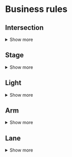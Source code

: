 # Business rules

## Intersection
<details>
    <summary>Show more</summary>

### Definition: name -> type (default)
- arms_Num -> Int (4)
- arms -> Array(Arm) (null)
- stages -> Array(Stage) (null)

### Methods
- calculateStages(): Boolean
- printStages(): void
- printArms(): void

</details>

## Stage
<details>
    <summary>Show more</summary>

### Definition: name -> type (default)
-  lights -> Array(Light)
- duration -> Double (0.0d)

### Methods
- calculateStates(): Boolean
- printStates(): void

</details>

## Light
<details>
    <summary>Show more</summary>

### Definition: name -> type (default)
- state -> LightState (LightState.Red)
- assigned -> Boolean (false)

</details>

## Arm
<details>
    <summary>Show more</summary>

### Definition: name -> type (default)
- inputLanes_num -> Int (3)
- outputLanes_num -> Int (1)
- lanes -> Array(Lane) (null)
- width -> Double (2.75 + 0.40)
- speed -> Double (13.889)

### Methods
- addLane(armName: String, usage: LaneUsage, calculateStages: Boolean): Boolean
- printLanes(): void

</details>

## Lane

<details>
    <summary>Show more</summary>

### Definition: name -> type (default)
- width -> Double (2.75)
</details>